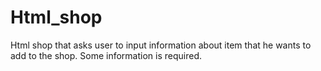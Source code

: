 # Html_shop
Html shop that asks user to input information about item that he wants to add to the shop. Some information is required.
